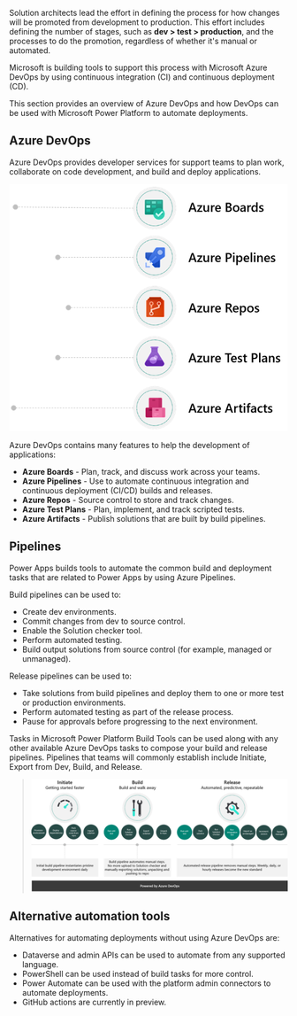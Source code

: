 Solution architects lead the effort in defining the process for how changes will be promoted from development to production. This effort includes defining the number of stages, such as **dev > test > production**, and the processes to do the promotion, regardless of whether it's manual or automated.

Microsoft is building tools to support this process with Microsoft Azure DevOps by using continuous integration (CI) and continuous deployment (CD).

This section provides an overview of Azure DevOps and how DevOps can be used with Microsoft Power Platform to automate deployments.

## Azure DevOps

Azure DevOps provides developer services for support teams to plan work, collaborate on code development, and build and deploy applications.

![Diagram that shows the collaboration in Azure DevOps.](../media/6-devops.png)

Azure DevOps contains many features to help the development of applications:

- **Azure Boards** - Plan, track, and discuss work across your teams.
- **Azure Pipelines** - Use to automate continuous integration and continuous deployment (CI/CD) builds and releases.
- **Azure Repos** - Source control to store and track changes.
- **Azure Test Plans** - Plan, implement, and track scripted tests.
- **Azure Artifacts** - Publish solutions that are built by build pipelines.

## Pipelines

Power Apps builds tools to automate the common build and deployment tasks that are related to Power Apps by using Azure Pipelines.

Build pipelines can be used to:

- Create dev environments.
- Commit changes from dev to source control.
- Enable the Solution checker tool.
- Perform automated testing.
- Build output solutions from source control (for example, managed or unmanaged).

Release pipelines can be used to:

- Take solutions from build pipelines and deploy them to one or more test or production environments.
- Perform automated testing as part of the release process.
- Pause for approvals before progressing to the next environment.

Tasks in Microsoft Power Platform Build Tools can be used along with any other available Azure DevOps tasks to compose your build and release pipelines. Pipelines that teams will commonly establish include Initiate, Export from Dev, Build, and Release.

> [![Diagram of Azure DevOps with Microsoft Power Platform.](../media/6-alm-devops.png)](../media/6-alm-devops.png#lightbox)

## Alternative automation tools

Alternatives for automating deployments without using Azure DevOps are:

- Dataverse and admin APIs can be used to automate from any supported language.
- PowerShell can be used instead of build tasks for more control.
- Power Automate can be used with the platform admin connectors to automate deployments.
- GitHub actions are currently in preview.
